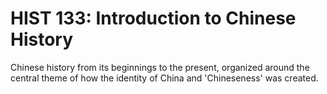 # HIST 133: Introduction to Chinese History

Chinese history from its beginnings to the present, organized around the central theme of how the identity of China and 'Chineseness' was created.
